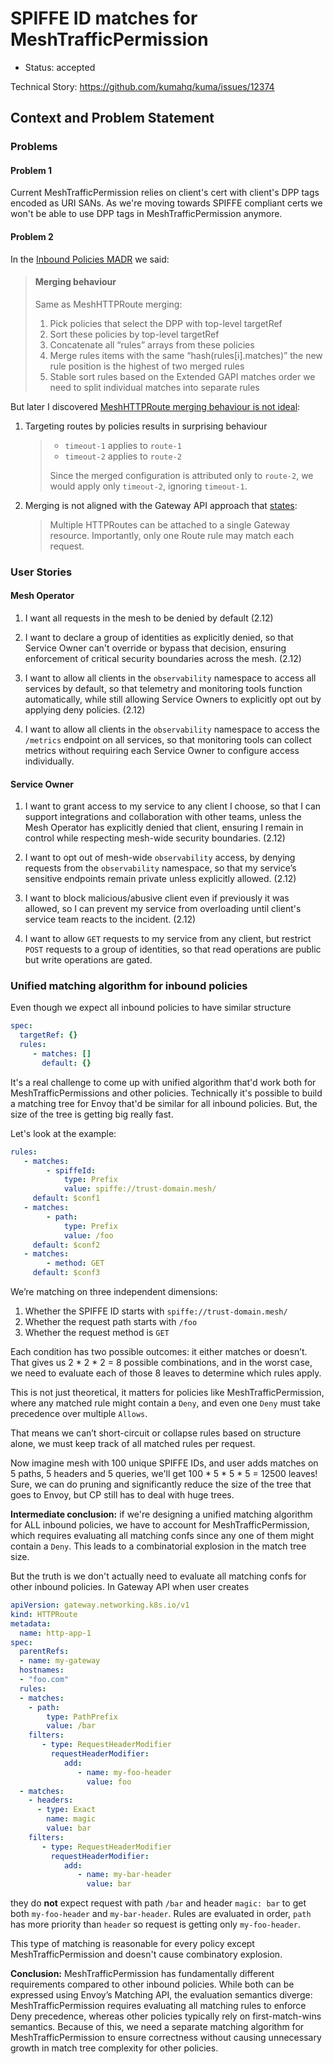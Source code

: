 # SPIFFE ID matches for MeshTrafficPermission

* Status: accepted

Technical Story: https://github.com/kumahq/kuma/issues/12374

## Context and Problem Statement

### Problems

#### Problem 1

Current MeshTrafficPermission relies on client's cert with client's DPP tags encoded as URI SANs.
As we're moving towards SPIFFE compliant certs we won't be able to use DPP tags in MeshTrafficPermission anymore.

#### Problem 2

In the [Inbound Policies MADR](https://docs.google.com/document/d/1tdIOVVYObHbGKX1AFhbPH3ZQKYvpQG-2s6ShHSECaXM) we said:

> #### Merging behaviour
> Same as MeshHTTPRoute merging:
> 1. Pick policies that select the DPP with top-level targetRef
> 2. Sort these policies by top-level targetRef
> 3. Concatenate all “rules” arrays from these policies
> 4. Merge rules items with the same “hash(rules[i].matches)”
> the new rule position is the highest of two merged rules
> 5. Stable sort rules based on the Extended GAPI matches order
> we need to split individual matches into separate rules

But later I discovered [MeshHTTPRoute merging behaviour is not ideal](https://github.com/kumahq/kuma/issues/13440):

1. Targeting routes by policies results in surprising behaviour

    > * `timeout-1` applies to `route-1`
    > * `timeout-2` applies to `route-2`
    > 
    > Since the merged configuration is attributed only to `route-2`, we would apply only `timeout-2`, ignoring `timeout-1`.

2. Merging is not aligned with the Gateway API approach that [states](https://gateway-api.sigs.k8s.io/api-types/httproute/#merging):
    > Multiple HTTPRoutes can be attached to a single Gateway resource. Importantly, only one Route rule may match each request.

### User Stories

#### Mesh Operator

1. I want all requests in the mesh to be denied by default (2.12)

2. I want to declare a group of identities as explicitly denied,
   so that Service Owner can't override or bypass that decision,
   ensuring enforcement of critical security boundaries across the mesh. (2.12) 

3. I want to allow all clients in the `observability` namespace to access all services by default,
   so that telemetry and monitoring tools function automatically,
   while still allowing Service Owners to explicitly opt out by applying deny policies. (2.12)

4. I want to allow all clients in the `observability` namespace to access the `/metrics` endpoint on all services,
   so that monitoring tools can collect metrics without requiring each Service Owner to configure access individually.

#### Service Owner

1. I want to grant access to my service to any client I choose,
   so that I can support integrations and collaboration with other teams,
   unless the Mesh Operator has explicitly denied that client,
   ensuring I remain in control while respecting mesh-wide security boundaries. (2.12)

2. I want to opt out of mesh-wide `observability` access,
   by denying requests from the `observability` namespace,
   so that my service’s sensitive endpoints remain private unless explicitly allowed. (2.12)

3. I want to block malicious/abusive client even if previously it was allowed,
   so I can prevent my service from overloading until client's service team reacts to the incident. (2.12)

4. I want to allow `GET` requests to my service from any client, but restrict `POST` requests to a group of identities,
   so that read operations are public but write operations are gated.

### Unified matching algorithm for inbound policies

Even though we expect all inbound policies to have similar structure

```yaml
spec:
  targetRef: {}
  rules:
     - matches: []
       default: {}
```

It's a real challenge to come up with unified algorithm that'd work both for MeshTrafficPermissions and other policies.
Technically it's possible to build a matching tree for Envoy that'd be similar for all inbound policies.
But, the size of the tree is getting big really fast.

Let's look at the example:

```yaml
rules:
   - matches:
        - spiffeId:
            type: Prefix
            value: spiffe://trust-domain.mesh/
     default: $conf1
   - matches:
        - path:
            type: Prefix
            value: /foo
     default: $conf2
   - matches:
        - method: GET
     default: $conf3
```

We’re matching on three independent dimensions:

1. Whether the SPIFFE ID starts with `spiffe://trust-domain.mesh/`
2. Whether the request path starts with `/foo`
3. Whether the request method is `GET`

Each condition has two possible outcomes: it either matches or doesn’t.
That gives us 2 * 2 * 2 = 8 possible combinations, and in the worst case, we need to evaluate each of those 8 leaves to determine which rules apply.

This is not just theoretical, it matters for policies like MeshTrafficPermission,
where any matched rule might contain a `Deny`, and even one `Deny` must take precedence over multiple `Allows`.

That means we can’t short-circuit or collapse rules based on structure alone, we must keep track of all matched rules per request.

Now imagine mesh with 100 unique SPIFFE IDs, and user adds matches on 5 paths, 5 headers and 5 queries,
we'll get 100 * 5 * 5 * 5 = 12500 leaves!
Sure, we can do pruning and significantly reduce the size of the tree that goes to Envoy, but CP still has to deal with huge trees.

**Intermediate conclusion:** if we're designing a unified matching algorithm for ALL inbound policies, we have to account for MeshTrafficPermission,
which requires evaluating all matching confs since any one of them might contain a `Deny`.
This leads to a combinatorial explosion in the match tree size.

But the truth is we don't actually need to evaluate all matching confs for other inbound policies.
In Gateway API when user creates

```yaml
apiVersion: gateway.networking.k8s.io/v1
kind: HTTPRoute
metadata:
  name: http-app-1
spec:
  parentRefs:
  - name: my-gateway
  hostnames:
  - "foo.com"
  rules:
  - matches:
    - path:
        type: PathPrefix
        value: /bar
    filters:
       - type: RequestHeaderModifier
         requestHeaderModifier:
            add:
               - name: my-foo-header
                 value: foo
  - matches:
    - headers:
      - type: Exact
        name: magic
        value: bar
    filters:
       - type: RequestHeaderModifier
         requestHeaderModifier:
            add:
               - name: my-bar-header
                 value: bar
```

they do **not** expect request with path `/bar` and header `magic: bar` to get both `my-foo-header` and `my-bar-header`.
Rules are evaluated in order, `path` has more priority than `header` so request is getting only `my-foo-header`.

This type of matching is reasonable for every policy except MeshTrafficPermission and doesn't cause combinatory explosion.

**Conclusion:** MeshTrafficPermission has fundamentally different requirements compared to other inbound policies.
While both can be expressed using Envoy’s Matching API, the evaluation semantics diverge:
MeshTrafficPermission requires evaluating all matching rules to enforce Deny precedence,
whereas other policies typically rely on first-match-wins semantics.
Because of this, we need a separate matching algorithm for MeshTrafficPermission
to ensure correctness without causing unnecessary growth in match tree complexity for other policies.
